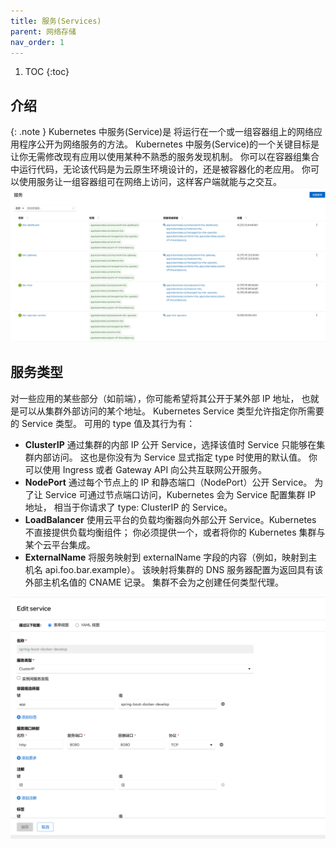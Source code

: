```yaml
---
title: 服务(Services)
parent: 网络存储
nav_order: 1
---
```


1. TOC
{:toc}

## 介绍
{: .note }
Kubernetes 中服务(Service)是 将运行在一个或一组容器组上的网络应用程序公开为网络服务的方法。
Kubernetes 中服务(Service)的一个关键目标是让你无需修改现有应用以使用某种不熟悉的服务发现机制。 你可以在容器组集合中运行代码，无论该代码是为云原生环境设计的，还是被容器化的老应用。 你可以使用服务让一组容器组可在网络上访问，这样客户端就能与之交互。
![](imgs/services.jpg)

## 服务类型
对一些应用的某些部分（如前端），你可能希望将其公开于某外部 IP 地址， 也就是可以从集群外部访问的某个地址。
Kubernetes Service 类型允许指定你所需要的 Service 类型。
可用的 type 值及其行为有：
- **ClusterIP** 通过集群的内部 IP 公开 Service，选择该值时 Service 只能够在集群内部访问。 这也是你没有为 Service 显式指定 type 时使用的默认值。 你可以使用 Ingress 或者 Gateway API 向公共互联网公开服务。
- **NodePort** 通过每个节点上的 IP 和静态端口（NodePort）公开 Service。 为了让 Service 可通过节点端口访问，Kubernetes 会为 Service 配置集群 IP 地址， 相当于你请求了 type: ClusterIP 的 Service。
- **LoadBalancer** 使用云平台的负载均衡器向外部公开 Service。Kubernetes 不直接提供负载均衡组件； 你必须提供一个，或者将你的 Kubernetes 集群与某个云平台集成。
- **ExternalName**  将服务映射到 externalName 字段的内容（例如，映射到主机名 api.foo.bar.example）。 该映射将集群的 DNS 服务器配置为返回具有该外部主机名值的 CNAME 记录。 集群不会为之创建任何类型代理。

![](imgs/editService.png)
